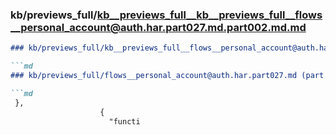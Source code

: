 ### kb/previews_full/kb__previews_full__kb__previews_full__flows__personal_account@auth.har.part027.md.part002.md.md

```md
### kb/previews_full/kb__previews_full__flows__personal_account@auth.har.part027.md.part002.md

```md
### kb/previews_full/flows__personal_account@auth.har.part027.md (part 002)

```md
 },
                    {
                      "functi
```

```

```

```

